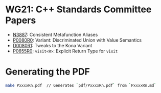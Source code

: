 # WG21: C++ Standards Committee Papers

- [N3887]: Consistent Metafunction Aliases
- [P0080R0]: Variant: Discriminated Union with Value Semantics
- [D0080R1]: Tweaks to the Kona Variant
- [P0655R0]: `visit<R>`: Explicit Return Type for `visit`

[N3887]: pdf/N3887.pdf
[P0080R0]: pdf/P0080R0.pdf
[D0080R1]: pdf/D0080R1.pdf
[P0655R0]: pdf/P0655R0.pdf

# Generating the PDF

```bash
make PxxxxRn.pdf  // Generates `pdf/PxxxxRn.pdf` from `PxxxxRn.md`
```
